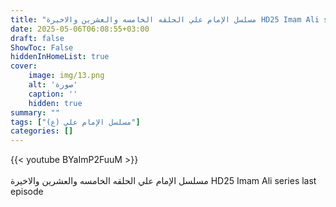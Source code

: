 ```yaml
---
title: "مسلسل الإمام علي الحلقه الخامسه والعشرين والاخيرة HD25 Imam Ali series last episode"
date: 2025-05-06T06:08:55+03:00
draft: false
ShowToc: False
hiddenInHomeList: true
cover:
    image: img/13.png
    alt: 'صورة'
    caption: ''
    hidden: true
summary: ""
tags: ["مسلسل الإمام علي (ع)"]
categories: []
---
```


{{< youtube BYaImP2FuuM >}}  
<br>
مسلسل الإمام علي الحلقه الخامسه والعشرين والاخيرة HD25 Imam Ali series last episode
